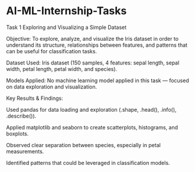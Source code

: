 # AI-ML-Internship-Tasks
Task 1 
Exploring and Visualizing a Simple Dataset

Objective:
To explore, analyze, and visualize the Iris dataset in order to understand its structure, relationships between features, and patterns that can be useful for classification tasks.

Dataset Used:
Iris dataset (150 samples, 4 features: sepal length, sepal width, petal length, petal width, and species).

Models Applied:
No machine learning model applied in this task — focused on data exploration and visualization.

Key Results & Findings:

Used pandas for data loading and exploration (.shape, .head(), .info(), .describe()).

Applied matplotlib and seaborn to create scatterplots, histograms, and boxplots.

Observed clear separation between species, especially in petal measurements.

Identified patterns that could be leveraged in classification models.
